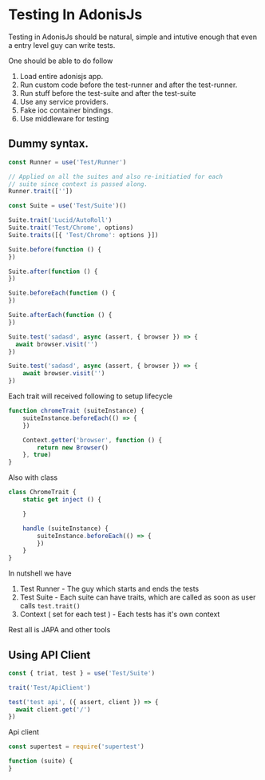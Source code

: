 
# Testing In AdonisJs

Testing in AdonisJs should be natural, simple and intutive enough that even a entry level guy can write tests.

One should be able to do follow

1. Load entire adonisjs app.
2. Run custom code before the test-runner and after the test-runner.
3. Run stuff before the test-suite and after the test-suite
4. Use any service providers.
5. Fake ioc container bindings.
6. Use middleware for testing


## Dummy syntax.

```js
const Runner = use('Test/Runner')

// Applied on all the suites and also re-initiatied for each
// suite since context is passed along.
Runner.trait([''])
```

```js
const Suite = use('Test/Suite')()

Suite.trait('Lucid/AutoRoll')
Suite.trait('Test/Chrome', options)
Suite.traits([{ 'Test/Chrome': options }])

Suite.before(function () {
})

Suite.after(function () {
})

Suite.beforeEach(function () {  
})

Suite.afterEach(function () {
})

Suite.test('sadasd', async (assert, { browser }) => {
  await browser.visit('')
})

Suite.test('sadasd', async (assert, { browser }) => {
    await browser.visit('')
})
```

Each trait will received following to setup lifecycle

```js
function chromeTrait (suiteInstance) { 
    suiteInstance.beforeEach(() => {
    })

    Context.getter('browser', function () {
        return new Browser()
    }, true)
}
```

Also with class

```js
class ChromeTrait {
    static get inject () {

    }

    handle (suiteInstance) {
        suiteInstance.beforeEach(() => {
        })
    }
}
```

In nutshell we have

1. Test Runner - The guy which starts and ends the tests
2. Test Suite - Each suite can have traits, which are called as soon as user calls `test.trait()`
3. Context ( set for each test ) - Each tests has it's own context

Rest all is JAPA and other tools


## Using API Client

```js
const { triat, test } = use('Test/Suite')

trait('Test/ApiClient')

test('test api', ({ assert, client }) => {
  await client.get('/')
})
```

Api client

```js
const supertest = require('supertest')

function (suite) {
}
```



